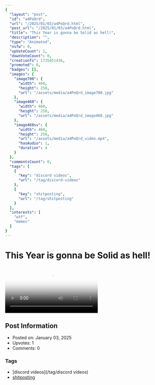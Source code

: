 ```yaml
---
{
  "layout": "post",
  "id": "a4PoQrd",
  "url": "/2025/01/03/a4PoQrd.html",
  "post_url": "/2025/01/03/a4PoQrd.html",
  "title": "This Year is gonna be Solid as hell!",
  "description": "",
  "type": "Animated",
  "nsfw": 0,
  "upVoteCount": 1,
  "downVoteCount": 0,
  "creationTs": 1735851436,
  "promoted": 0,
  "badges": [],
  "images": {
    "image700": {
      "width": 460,
      "height": 258,
      "url": "/assets/media/a4PoQrd_image700.jpg"
    },
    "image460": {
      "width": 460,
      "height": 258,
      "url": "/assets/media/a4PoQrd_image460.jpg"
    },
    "image460sv": {
      "width": 460,
      "height": 258,
      "url": "/assets/media/a4PoQrd_video.mp4",
      "hasAudio": 1,
      "duration": 4
    }
  },
  "commentsCount": 0,
  "tags": [
    {
      "key": "discord videos",
      "url": "/tag/discord-videos"
    },
    {
      "key": "shitposting",
      "url": "/tag/shitposting"
    }
  ],
  "interests": [
    "wtf",
    "memes"
  ]
}
---
```


# This Year is gonna be Solid as hell!

<video controls playsinline loop poster="/assets/media/a4PoQrd_image460.jpg">
  <source src="/assets/media/a4PoQrd_video.mp4" type="video/mp4">
  Your browser does not support the video tag.
</video>

## Post Information

- Posted on: January 03, 2025
- Upvotes: 1
- Comments: 0

### Tags

- [discord videos](/tag/discord videos)
- [shitposting](/tag/shitposting)
